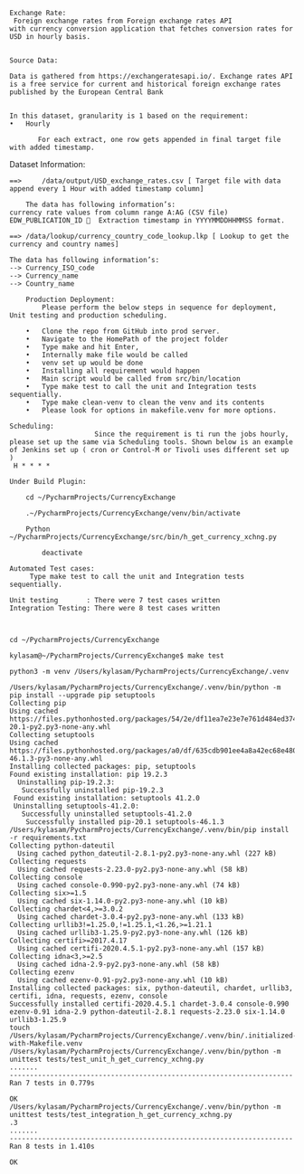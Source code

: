 	Exchange Rate:
	 Foreign exchange rates from Foreign exchange rates API
	with currency conversion application that fetches conversion rates for USD in hourly basis.
	
	
	Source Data:
	
	Data is gathered from https://exchangeratesapi.io/. Exchange rates API is a free service for current and historical foreign exchange rates published by the European Central Bank
	
	
	In this dataset, granularity is 1 based on the requirement:
	•	Hourly
	
	       For each extract, one row gets appended in final target file with added timestamp.

Dataset Information:

	==> 	/data/output/USD_exchange_rates.csv [ Target file with data append every 1 Hour with added timestamp column]

        The data has following information’s:
	currency rate values from column range A:AG (CSV file)
	EDW_PUBLICATION_ID   Extraction timestamp in YYYYMMDDHHMMSS format.               

	==>	/data/lookup/currency_country_code_lookup.lkp [ Lookup to get the currency and country names]

	The data has following information’s:
	-->	Currency_ISO_code
	-->	Currency_name     
	-->	Country_name

		Production Deployment:
			Please perform the below steps in sequence for deployment, Unit testing and production scheduling.
		
		•	Clone the repo from GitHub into prod server.
		•	Navigate to the HomePath of the project folder
		•	Type make and hit Enter,
		•	Internally make file would be called
		•	venv set up would be done
		•	Installing all requirement would happen
		•	Main script would be called from src/bin/location
		•	Type make test to call the unit and Integration tests sequentially.
		•	Type make clean-venv to clean the venv and its contents
		•	Please look for options in makefile.venv for more options.
	
	Scheduling:
	                     Since the requirement is ti run the jobs hourly, please set up the same via Scheduling tools. Shown below is an example of Jenkins set up ( cron or Control-M or Tivoli uses different set up )
	 H * * * *
	
	Under Build Plugin:
	        
		cd ~/PycharmProjects/CurrencyExchange
	        
		.~/PycharmProjects/CurrencyExchange/venv/bin/activate
	        
		Python ~/PycharmProjects/CurrencyExchange/src/bin/h_get_currency_xchng.py
		
	        deactivate
	
	Automated Test cases:
	     Type make test to call the unit and Integration tests sequentially.
	
	Unit testing       : There were 7 test cases written
	Integration Testing: There were 8 test cases written



	cd ~/PycharmProjects/CurrencyExchange
        
	kylasam@~/PycharmProjects/CurrencyExchange$ make test

	python3 -m venv /Users/kylasam/PycharmProjects/CurrencyExchange/.venv

	/Users/kylasam/PycharmProjects/CurrencyExchange/.venv/bin/python -m pip install --upgrade pip setuptools
	Collecting pip
  	Using cached https://files.pythonhosted.org/packages/54/2e/df11ea7e23e7e761d484ed3740285a34e38548cf2bad2bed3dd5768ec8b9/pip-20.1-py2.py3-none-any.whl
	Collecting setuptools
  	Using cached https://files.pythonhosted.org/packages/a0/df/635cdb901ee4a8a42ec68e480c49f85f4c59e8816effbf57d9e6ee8b3588/setuptools-46.1.3-py3-none-any.whl
	Installing collected packages: pip, setuptools
  	Found existing installation: pip 19.2.3
  	  Uninstalling pip-19.2.3:
   	   Successfully uninstalled pip-19.2.3
 	 Found existing installation: setuptools 41.2.0
   	 Uninstalling setuptools-41.2.0:
   	   Successfully uninstalled setuptools-41.2.0
		Successfully installed pip-20.1 setuptools-46.1.3
	/Users/kylasam/PycharmProjects/CurrencyExchange/.venv/bin/pip install -r requirements.txt
	Collecting python-dateutil
	  Using cached python_dateutil-2.8.1-py2.py3-none-any.whl (227 kB)
	Collecting requests
	  Using cached requests-2.23.0-py2.py3-none-any.whl (58 kB)
	Collecting console
	  Using cached console-0.990-py2.py3-none-any.whl (74 kB)
	Collecting six>=1.5
	  Using cached six-1.14.0-py2.py3-none-any.whl (10 kB)
	Collecting chardet<4,>=3.0.2
	  Using cached chardet-3.0.4-py2.py3-none-any.whl (133 kB)
	Collecting urllib3!=1.25.0,!=1.25.1,<1.26,>=1.21.1
	  Using cached urllib3-1.25.9-py2.py3-none-any.whl (126 kB)
	Collecting certifi>=2017.4.17
	  Using cached certifi-2020.4.5.1-py2.py3-none-any.whl (157 kB)
	Collecting idna<3,>=2.5
	  Using cached idna-2.9-py2.py3-none-any.whl (58 kB)
	Collecting ezenv
	  Using cached ezenv-0.91-py2.py3-none-any.whl (10 kB)
	Installing collected packages: six, python-dateutil, chardet, urllib3, certifi, idna, requests, ezenv, console
	Successfully installed certifi-2020.4.5.1 chardet-3.0.4 console-0.990 ezenv-0.91 idna-2.9 python-dateutil-2.8.1 requests-2.23.0 six-1.14.0 urllib3-1.25.9
	touch /Users/kylasam/PycharmProjects/CurrencyExchange/.venv/bin/.initialized-with-Makefile.venv
	/Users/kylasam/PycharmProjects/CurrencyExchange/.venv/bin/python -m unittest tests/test_unit_h_get_currency_xchng.py
	.......
	----------------------------------------------------------------------
	Ran 7 tests in 0.779s
	
	OK
	/Users/kylasam/PycharmProjects/CurrencyExchange/.venv/bin/python -m unittest tests/test_integration_h_get_currency_xchng.py
	.3
	.......
	----------------------------------------------------------------------
	Ran 8 tests in 1.410s
	
	OK
